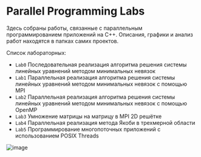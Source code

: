 # Parallel Programming Labs

Здесь собраны работы, связанные с параллельным программированием приложений на C++. Описания, графики и анализ работ находятся в папках самих проектов.

Список лабораторных:

* `Lab0` Последовательная реализация алгоритма решения системы линейных уравнений методом минимальных невязок
* `Lab1` Параллельная реализация алгоритма решения системы линейных уравнений методом минимальных невязок с помощью MPI
* `Lab2` Параллельная реализация алгоритма решения системы линейных уравнений методом минимальных невязок с помощью OpenMP
* `Lab3` Умножение матрицы на матрицу в MPI 2D решётке
* `Lab4` Параллельная реализация метода Якоби в трехмерной области
* `Lab5` Программирование многопоточных приложений с использованием POSIX Threads

![image](https://user-images.githubusercontent.com/44488666/120067704-379c6580-c0a7-11eb-93f2-61b995269f31.png)
